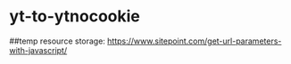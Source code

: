# yt-to-ytnocookie

##temp resource storage:
https://www.sitepoint.com/get-url-parameters-with-javascript/
